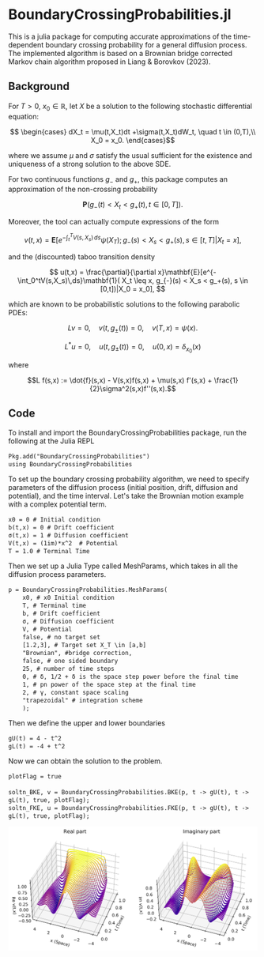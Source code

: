 # BoundaryCrossingProbabilities.jl

This is a julia package for computing accurate approximations of the time-dependent boundary crossing probability for a general diffusion process. The implemented algorithm is based on a Brownian bridge corrected Markov chain algorithm proposed in Liang & Borovkov (2023).

## Background

For $T>0,$ $x_0 \in \mathbb{R},$ let $X$ be a solution to the following stochastic differential equation:

$$ \begin{cases}
dX_t = \mu(t,X_t)dt +\sigma(t,X_t)dW_t, \quad t \in (0,T),\\ 
X_0 = x_0.
\end{cases}$$

where we assume $\mu$ and $\sigma$ satisfy the usual sufficient for the existence and uniqueness of a strong solution to the above SDE. 

For two continuous functions $g_-$ and $g_+,$ this package computes an approximation of the non-crossing probability

$$ 
	\mathbf{P}(g_-(t) < X_t < g_+(t) , t\in [0,T]).
$$

Moreover, the tool can actually compute expressions of the form

$$ v(t,x) = \mathbf{E}[e^{-\int_t^TV(s,X_s)\,ds}\psi(X_T);g_{-}(s) < X_s < g_+(s), s \in [t,T] | X_t = x], $$

and the (discounted) taboo transition density

$$ u(t,x) = \frac{\partial}{\partial x}\mathbf{E}[e^{-\int_0^tV(s,X_s)\,ds}\mathbf{1}( X_t \leq x, g_{-}(s) < X_s < g_+(s), s \in [0,t])|X_0 = x_0], $$

which are known to be probabilistic solutions to the following parabolic PDEs:

$$ Lv = 0, \quad v(t,g_{\pm}(t)) =0, \quad v(T,x)= \psi(x). $$

$$ L^*u = 0, \quad u(t,g_{\pm}(t)) =0, \quad u(0,x)= \delta_{x_0}(x) $$

where 

$$L f(s,x) := \dot{f}(s,x) - V(s,x)f(s,x) + \mu(s,x) f'(s,x) + \frac{1}{2}\sigma^2(s,x)f''(s,x).$$


## Code

To install and import the BoundaryCrossingProbabilities package, run the following at the Julia REPL

```
Pkg.add("BoundaryCrossingProbabilities")
using BoundaryCrossingProbabilities
```

To set up the boundary crossing probability algorithm, we need to specify parameters of the diffusion process (initial position, drift, diffusion and potential), and the time interval. Let's take the Brownian motion example with a complex potential term.

```
x0 = 0 # Initial condition
b(t,x) = 0 # Drift coefficient
σ(t,x) = 1 # Diffusion coefficient
V(t,x) = (1im)*x^2  # Potential
T = 1.0 # Terminal Time
```

Then we set up a Julia Type called MeshParams, which takes in all the diffusion process parameters.

```
p = BoundaryCrossingProbabilities.MeshParams(
    x0, # x0 Initial condition
    T, # Terminal time	
    b, # Drift coefficient
    σ, # Diffusion coefficient
    V, # Potential
    false, # no target set
    [1.2,3], # Target set X_T \in [a,b]
    "Brownian", #bridge correction,
    false, # one sided boundary
    25, # number of time steps 
    0, # δ, 1/2 + δ is the space step power before the final time
    1, # pn power of the space step at the final time
    2, # γ, constant space scaling
    "trapezoidal" # integration scheme
	);
```

Then we define the upper and lower boundaries

```
gU(t) = 4 - t^2
gL(t) = -4 + t^2
```

Now we can obtain the solution to the problem. 

```
plotFlag = true

soltn_BKE, v = BoundaryCrossingProbabilities.BKE(p, t -> gU(t), t -> gL(t), true, plotFlag);
soltn_FKE, u = BoundaryCrossingProbabilities.FKE(p, t -> gU(t), t -> gL(t), true, plotFlag);
```

![Screenshot](complex_potential.png)

